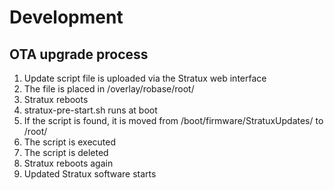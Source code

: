# Development

## OTA upgrade process

1. Update script file is uploaded via the Stratux web interface
1. The file is placed in /overlay/robase/root/
1. Stratux reboots
1. stratux-pre-start.sh runs at boot
1. If the script is found, it is moved from /boot/firmware/StratuxUpdates/ to  /root/
1. The script is executed
1. The script is deleted
1. Stratux reboots again
1. Updated Stratux software starts